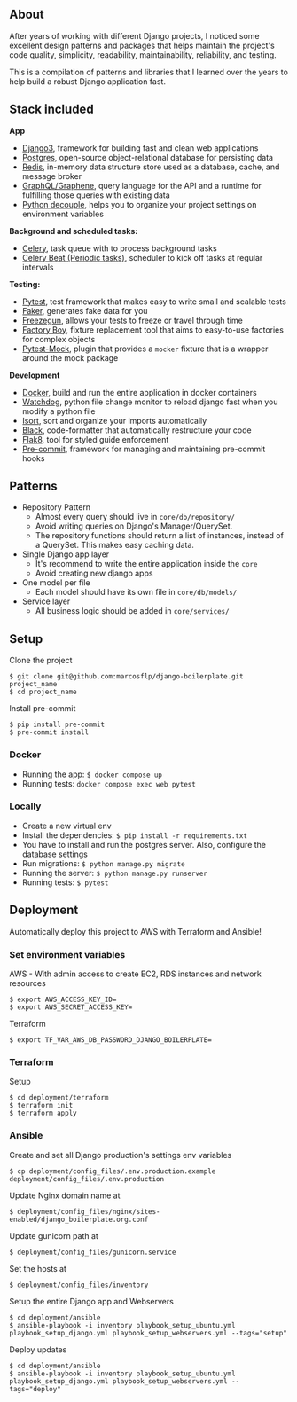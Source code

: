 ## About

After years of working with different Django projects, I noticed some excellent design patterns and packages that helps maintain the project's code quality, simplicity, readability, maintainability, reliability, and testing.

This is a compilation of patterns and libraries that I learned over the years to help build a robust Django application fast.


## Stack included

**App**
- [Django3](https://www.djangoproject.com/), framework for building fast and clean web applications
- [Postgres](https://www.postgresql.org/), open-source object-relational database for persisting data
- [Redis](https://redis.io/), in-memory data structure store used as a database, cache, and message broker
- [GraphQL/Graphene](https://docs.graphene-python.org/projects/django/en/latest/), query language for the API and a runtime for fulfilling those queries with existing data
- [Python decouple](https://github.com/henriquebastos/python-decouple), helps you to organize your project settings on environment variables

**Background and scheduled tasks:**
- [Celery](https://docs.celeryproject.org/en/stable/), task queue with to process background tasks
- [Celery Beat (Periodic tasks)](https://docs.celeryproject.org/en/stable/userguide/periodic-tasks.html), scheduler to kick off tasks at regular intervals

**Testing:**
- [Pytest](https://docs.pytest.org/en/6.2.x/), test framework that makes easy to write small and scalable tests
- [Faker](https://faker.readthedocs.io/en/master/), generates fake data for you
- [Freezegun](https://github.com/spulec/freezegun), allows your tests to freeze or travel through time
- [Factory Boy](https://factoryboy.readthedocs.io/en/stable/#), fixture replacement tool that aims to easy-to-use factories for complex objects
- [Pytest-Mock](https://pypi.org/project/pytest-mock/), plugin that provides a `mocker` fixture that is a wrapper around the mock package

**Development**
- [Docker](https://www.docker.com/), build and run the entire application in docker containers
- [Watchdog](https://pypi.org/project/watchdog/), python file change monitor to reload django fast when you modify a python file
- [Isort](https://github.com/PyCQA/isort), sort and organize your imports automatically
- [Black](https://github.com/psf/black), code-formatter that automatically restructure your code
- [Flak8](https://flake8.pycqa.org/en/latest/), tool for styled guide enforcement
- [Pre-commit](https://pre-commit.com/), framework for managing and maintaining pre-commit hooks


## Patterns

- Repository Pattern
  - Almost every query should live in `core/db/repository/`
  - Avoid writing queries on Django's Manager/QuerySet.
  - The repository functions should return a list of instances, instead of a QuerySet. This makes easy caching data. 
- Single Django app layer
  - It's recommend to write the entire application inside the `core`
  - Avoid creating new django apps
- One model per file
  - Each model should have its own file in `core/db/models/`
- Service layer
  - All business logic should be added in `core/services/`


## Setup

Clone the project
```shell
$ git clone git@github.com:marcosflp/django-boilerplate.git project_name
$ cd project_name
```

Install pre-commit
```shell
$ pip install pre-commit
$ pre-commit install
```

### Docker

- Running the app: `$ docker compose up`
- Running tests: `docker compose exec web pytest`

### Locally

- Create a new virtual env
- Install the dependencies: `$ pip install -r requirements.txt`
- You have to install and run the postgres server. Also, configure the database settings 
- Run migrations: `$ python manage.py migrate`
- Running the server: `$ python manage.py runserver`
- Running tests: `$ pytest`


## Deployment

Automatically deploy this project to AWS with Terraform and Ansible!

### Set environment variables

AWS - With admin access to create EC2, RDS instances and network resources
```shell
$ export AWS_ACCESS_KEY_ID=
$ export AWS_SECRET_ACCESS_KEY=
```

Terraform
```shell
$ export TF_VAR_AWS_DB_PASSWORD_DJANGO_BOILERPLATE=
```


### Terraform


Setup
```shell
$ cd deployment/terraform
$ terraform init
$ terraform apply
```

### Ansible

Create and set all Django production's settings env variables 
```shell
$ cp deployment/config_files/.env.production.example deployment/config_files/.env.production
```

Update Nginx domain name at
```shell
$ deployment/config_files/nginx/sites-enabled/django_boilerplate.org.conf
```

Update gunicorn path at
```shell
$ deployment/config_files/gunicorn.service
```

Set the hosts at
```shell
$ deployment/config_files/inventory
```

Setup the entire Django app and Webservers
```shell
$ cd deployment/ansible
$ ansible-playbook -i inventory playbook_setup_ubuntu.yml playbook_setup_django.yml playbook_setup_webservers.yml --tags="setup"
```

Deploy updates
```shell
$ cd deployment/ansible
$ ansible-playbook -i inventory playbook_setup_ubuntu.yml playbook_setup_django.yml playbook_setup_webservers.yml --tags="deploy"
```
